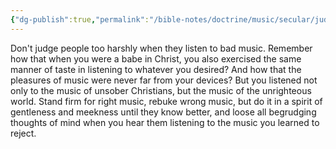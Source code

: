 ```yaml
---
{"dg-publish":true,"permalink":"/bible-notes/doctrine/music/secular/judging-people-who-do-what-you-used-to-do/","created":"Aug 03, 2018, 2:42 PM"}
---
```



Don't judge people too harshly when they listen to bad music. Remember how that when you were a babe in Christ, you also exercised the same manner of taste in listening to whatever you desired? And how that the pleasures of music were never far from your devices? But you listened not only to the music of unsober Christians, but the music of the unrighteous world. Stand firm for right music, rebuke wrong music, but do it in a spirit of gentleness and meekness until they know better, and loose all begrudging thoughts of mind when you hear them listening to the music you learned to reject.


